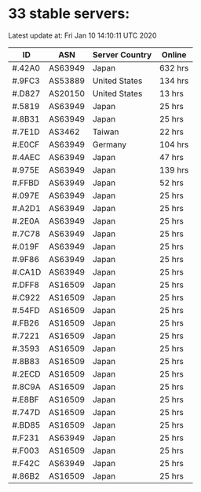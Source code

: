 # 33 stable servers:

Latest update at: Fri Jan 10 14:10:11 UTC 2020

| ID | ASN | Server Country | Online |
| -- | --- | -------------- | ------ |
| #.42A0 | AS63949 | Japan | 632 hrs |
| #.9FC3 | AS53889 | United States | 134 hrs |
| #.D827 | AS20150 | United States | 13 hrs |
| #.5819 | AS63949 | Japan | 25 hrs |
| #.8B31 | AS63949 | Japan | 25 hrs |
| #.7E1D | AS3462 | Taiwan | 22 hrs |
| #.E0CF | AS63949 | Germany | 104 hrs |
| #.4AEC | AS63949 | Japan | 47 hrs |
| #.975E | AS63949 | Japan | 139 hrs |
| #.FFBD | AS63949 | Japan | 52 hrs |
| #.097E | AS63949 | Japan | 25 hrs |
| #.A2D1 | AS63949 | Japan | 25 hrs |
| #.2E0A | AS63949 | Japan | 25 hrs |
| #.7C78 | AS63949 | Japan | 25 hrs |
| #.019F | AS63949 | Japan | 25 hrs |
| #.9F86 | AS63949 | Japan | 25 hrs |
| #.CA1D | AS63949 | Japan | 25 hrs |
| #.DFF8 | AS16509 | Japan | 25 hrs |
| #.C922 | AS16509 | Japan | 25 hrs |
| #.54FD | AS16509 | Japan | 25 hrs |
| #.FB26 | AS16509 | Japan | 25 hrs |
| #.7221 | AS16509 | Japan | 25 hrs |
| #.3593 | AS16509 | Japan | 25 hrs |
| #.8B83 | AS16509 | Japan | 25 hrs |
| #.2ECD | AS16509 | Japan | 25 hrs |
| #.8C9A | AS16509 | Japan | 25 hrs |
| #.E8BF | AS16509 | Japan | 25 hrs |
| #.747D | AS16509 | Japan | 25 hrs |
| #.BD85 | AS16509 | Japan | 25 hrs |
| #.F231 | AS63949 | Japan | 25 hrs |
| #.F003 | AS16509 | Japan | 25 hrs |
| #.F42C | AS63949 | Japan | 25 hrs |
| #.86B2 | AS16509 | Japan | 25 hrs |

